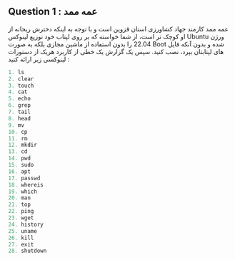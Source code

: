 ## Question 1 : عمه ممد
عمه ممد کارمند جهاد کشاورزی استان قزوین است و با توجه به اینکه دخترش ریحانه از او کوچک تر است، از شما خواسته که بر روی لپتاب خود توزیع لینوکس Ubuntu ورژن 22.04 را بدون استفاده از ماشین مجازی بلکه به صورت Boot شده و بدون آنکه فایل های لپتابتان بپرد، نصب کنید. سپس یک گزارش یک خطی از کاربرد هریک از دستورات لینوکسی زیر ارائه کنید :
```python
1. ls
2. clear
3. touch
4. cat
5. echo
6. grep
7. tail
8. head
9. mv
10. cp
11. rm
12. mkdir
13. cd
14. pwd
15. sudo
16. apt
17. passwd
18. whereis
19. which
20. man
21. top
22. ping
23. wget
24. history
25. uname
26. kill
27. exit
28. shutdown
```
